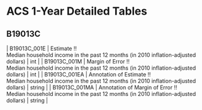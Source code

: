 # ACS 1-Year Detailed Tables

## B19013C

| B19013C_001E | Estimate !!<br>Median household income in the past 12 months (in 2010 inflation-adjusted dollars) | int |
| B19013C_001M | Margin of Error !!<br>Median household income in the past 12 months (in 2010 inflation-adjusted dollars) | int |
| B19013C_001EA | Annotation of Estimate !!<br>Median household income in the past 12 months (in 2010 inflation-adjusted dollars) | string |
| B19013C_001MA | Annotation of Margin of Error !!<br>Median household income in the past 12 months (in 2010 inflation-adjusted dollars) | string |

